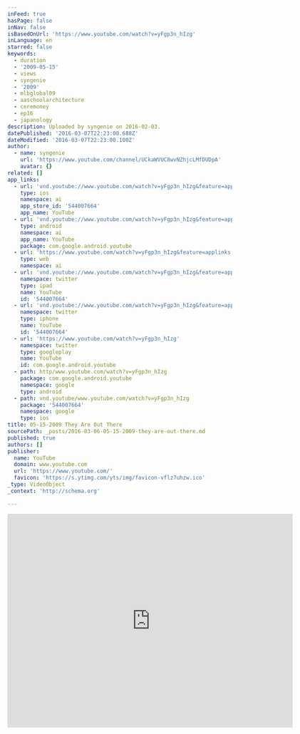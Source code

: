 ```yaml
---
inFeed: true
hasPage: false
inNav: false
isBasedOnUrl: 'https://www.youtube.com/watch?v=yFgp3n_hIzg'
inLanguage: en
starred: false
keywords:
  - duration
  - '2009-05-15'
  - views
  - syngenie
  - '2009'
  - mlbglobal09
  - aaschoolarchitecture
  - ceremoney
  - ep16
  - japanology
description: Uploaded by syngenie on 2016-02-03.
datePublished: '2016-03-07T22:23:00.688Z'
dateModified: '2016-03-07T22:23:00.100Z'
author:
  - name: syngenie
    url: 'https://www.youtube.com/channel/UCkaWVUC8wvNZhjcLMfDUDpA'
    avatar: {}
related: []
app_links:
  - url: 'vnd.youtube://www.youtube.com/watch?v=yFgp3n_hIzg&feature=applinks'
    type: ios
    namespace: ai
    app_store_id: '544007664'
    app_name: YouTube
  - url: 'vnd.youtube://www.youtube.com/watch?v=yFgp3n_hIzg&feature=applinks'
    type: android
    namespace: ai
    app_name: YouTube
    package: com.google.android.youtube
  - url: 'https://www.youtube.com/watch?v=yFgp3n_hIzg&feature=applinks'
    type: web
    namespace: ai
  - url: 'vnd.youtube://www.youtube.com/watch?v=yFgp3n_hIzg&feature=applinks'
    namespace: twitter
    type: ipad
    name: YouTube
    id: '544007664'
  - url: 'vnd.youtube://www.youtube.com/watch?v=yFgp3n_hIzg&feature=applinks'
    namespace: twitter
    type: iphone
    name: YouTube
    id: '544007664'
  - url: 'https://www.youtube.com/watch?v=yFgp3n_hIzg'
    namespace: twitter
    type: googleplay
    name: YouTube
    id: com.google.android.youtube
  - path: http/www.youtube.com/watch?v=yFgp3n_hIzg
    package: com.google.android.youtube
    namespace: google
    type: android
  - path: vnd.youtube/www.youtube.com/watch?v=yFgp3n_hIzg
    package: '544007664'
    namespace: google
    type: ios
title: 05-15-2009 They Are Out There
sourcePath: _posts/2016-03-06-05-15-2009-they-are-out-there.md
published: true
authors: []
publisher:
  name: YouTube
  domain: www.youtube.com
  url: 'https://www.youtube.com/'
  favicon: 'https://s.ytimg.com/yts/img/favicon-vflz7uhzw.ico'
_type: VideoObject
_context: 'http://schema.org'

---
```

<iframe src="https://cdn.embedly.com/widgets/media.html?src=https%3A%2F%2Fwww.youtube.com%2Fembed%2FyFgp3n_hIzg%3Ffeature%3Doembed&amp;url=https%3A%2F%2Fwww.youtube.com%2Fwatch%3Fv%3DyFgp3n_hIzg&amp;image=https%3A%2F%2Fi.ytimg.com%2Fvi%2FyFgp3n_hIzg%2Fhqdefault.jpg&amp;key=b7d04c9b404c499eba89ee7072e1c4f7&amp;type=text%2Fhtml&amp;schema=youtube" width="640" height="480" scrolling="no" frameborder="0" allowfullscreen="allowfullscreen" style=""></iframe>
